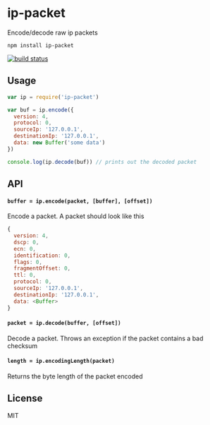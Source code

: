 # ip-packet

Encode/decode raw ip packets

```
npm install ip-packet
```

[![build status](http://img.shields.io/travis/mafintosh/ip-packet.svg?style=flat)](http://travis-ci.org/mafintosh/ip-packet)

## Usage

``` js
var ip = require('ip-packet')

var buf = ip.encode({
  version: 4,
  protocol: 0,
  sourceIp: '127.0.0.1',
  destinationIp: '127.0.0.1',
  data: new Buffer('some data')
})

console.log(ip.decode(buf)) // prints out the decoded packet
```

## API

#### `buffer = ip.encode(packet, [buffer], [offset])`

Encode a packet. A packet should look like this

``` js
{
  version: 4,
  dscp: 0,
  ecn: 0,
  identification: 0,
  flags: 0,
  fragmentOffset: 0,
  ttl: 0,
  protocol: 0,
  sourceIp: '127.0.0.1',
  destinationIp: '127.0.0.1',
  data: <Buffer>
}
```

#### `packet = ip.decode(buffer, [offset])`

Decode a packet. Throws an exception if the packet contains a bad checksum

#### `length = ip.encodingLength(packet)`

Returns the byte length of the packet encoded

## License

MIT
